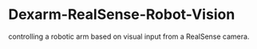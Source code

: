 # Dexarm-RealSense-Robot-Vision
controlling a robotic arm based on visual input from a RealSense camera.
